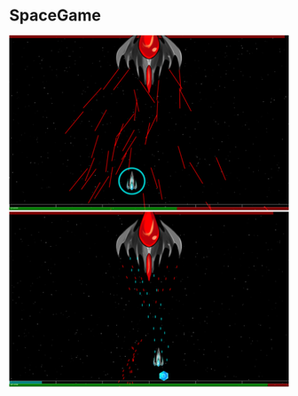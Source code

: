 # SpaceGame

![alt text](https://github.com/bran214/SpaceGame/raw/main/Screenshots/Gameplay.png "Gameplay")  
![alt text](https://github.com/bran214/SpaceGame/raw/main/Screenshots/Gameplay-1.png "Gameplay")  
